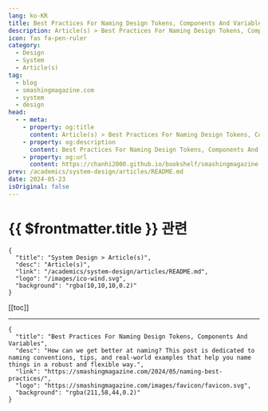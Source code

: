 ```yaml
---
lang: ko-KR
title: Best Practices For Naming Design Tokens, Components And Variables
description: Article(s) > Best Practices For Naming Design Tokens, Components And Variables
icon: fas fa-pen-ruler
category: 
  - Design
  - System
  - Article(s)
tag: 
  - blog
  - smashingmagazine.com
  - system
  - design
head:
  - - meta:
    - property: og:title
      content: Article(s) > Best Practices For Naming Design Tokens, Components And Variables
    - property: og:description
      content: Best Practices For Naming Design Tokens, Components And Variables
    - property: og:url
      content: https://chanhi2000.github.io/bookshelf/smashingmagazine.com/naming-best-practices.html
prev: /academics/system-design/articles/README.md
date: 2024-05-23
isOriginal: false
---
```


# {{ $frontmatter.title }} 관련

```component VPCard
{
  "title": "System Design > Article(s)",
  "desc": "Article(s)",
  "link": "/academics/system-design/articles/README.md",
  "logo": "/images/ico-wind.svg",
  "background": "rgba(10,10,10,0.2)"
}
```

[[toc]]

---

```component VPCard
{
  "title": "Best Practices For Naming Design Tokens, Components And Variables",
  "desc": "How can we get better at naming? This post is dedicated to naming conventions, tips, and real-world examples that help you name things in a robust and flexible way.",
  "link": "https://smashingmagazine.com/2024/05/naming-best-practices/",
  "logo": "https://smashingmagazine.com/images/favicon/favicon.svg",
  "background": "rgba(211,58,44,0.2)"
}
```

<!-- TODO: 작성 -->
